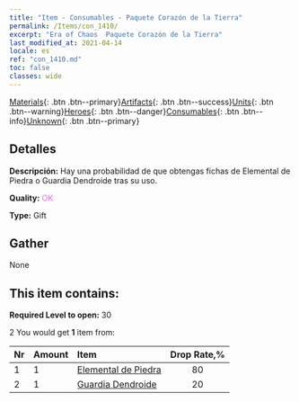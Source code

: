 ```yaml
---
title: "Item - Consumables - Paquete Corazón de la Tierra"
permalink: /Items/con_1410/
excerpt: "Era of Chaos  Paquete Corazón de la Tierra"
last_modified_at: 2021-04-14
locale: es
ref: "con_1410.md"
toc: false
classes: wide
---
```

 [Materials](/es/Items/){: .btn .btn--primary}[Artifacts](/es/Items/Artifacts/){: .btn .btn--success}[Units](/es/Items/Units/){: .btn .btn--warning}[Heroes](/es/Items/Heroes/){: .btn .btn--danger}[Consumables](/es/Items/Consumables/){: .btn .btn--info}[Unknown](/es/Items/Unknown/){: .btn .btn--primary}

## Detalles
 **Descripción:** Hay una probabilidad de que obtengas fichas de Elemental de Piedra o Guardia Dendroide tras su uso.

 **Quality:** <span style="color: #DA70D6">OK</span>

 **Type:** Gift

## Gather

  None

## This item contains:

 **Required Level to open:** 30

 2 You would get **1** item  from:

  | Nr | Amount |     Item    | Drop Rate,% |
  |:---|:-------|:------------|:---------:|
  | 1 | 1 | [Elemental de Piedra](/es/Items/unt_266/) | 80 | 
  | 2 | 1 | [Guardia Dendroide](/es/Items/unt_203/) | 20 | 
